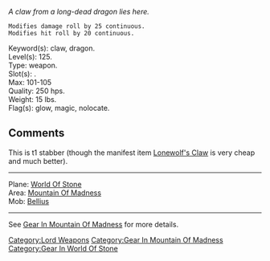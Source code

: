 *A claw from a long-dead dragon lies here.*  

`Modifies damage roll by 25 continuous.`  
`Modifies hit roll by 20 continuous.`

Keyword(s): claw, dragon.  
Level(s): 125.  
Type: weapon.  
Slot(s): <wielded>.  
Max: 101-105  
Quality: 250 hps.  
Weight: 15 lbs.  
Flag(s): glow, magic, nolocate.

## Comments

This is t1 stabber (though the manifest item [Lonewolf's
Claw](Lonewolf's_Claw "wikilink") is very cheap and much better).

<hr>

Plane: [World Of Stone](:Category:World_Of_Stone.md "wikilink")  
Area: [Mountain Of
Madness](:Category:Mountain_Of_Madness.md "wikilink")  
Mob: [Bellius](Bellius "wikilink")  

------------------------------------------------------------------------

See [Gear In Mountain Of
Madness](:Category:Gear_In_Mountain_Of_Madness.md "wikilink") for more
details.

[Category:Lord Weapons](Category:Lord_Weapons "wikilink") [Category:Gear
In Mountain Of Madness](Category:Gear_In_Mountain_Of_Madness "wikilink")
[Category:Gear In World Of
Stone](Category:Gear_In_World_Of_Stone "wikilink")
